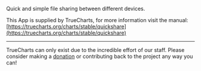Quick and simple file sharing between different devices.

This App is supplied by TrueCharts, for more information visit the manual: [https://truecharts.org/charts/stable/quickshare](https://truecharts.org/charts/stable/quickshare)

---

TrueCharts can only exist due to the incredible effort of our staff.
Please consider making a [donation](https://truecharts.org/sponsor) or contributing back to the project any way you can!
